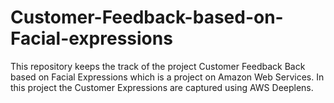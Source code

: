 # Customer-Feedback-based-on-Facial-expressions
This repository keeps the track of the project Customer Feedback Back based on Facial Expressions which is a project on Amazon Web Services. In this project the Customer Expressions are captured using AWS Deeplens.
